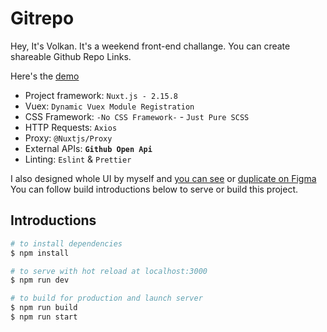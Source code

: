 # Gitrepo

Hey, It's Volkan. It's a weekend front-end challange.
You can create shareable Github Repo Links. 

Here's the [demo](https://gitrepoo.vercel.app/) 

- Project framework: ```Nuxt.js - 2.15.8```
- Vuex: ```Dynamic Vuex Module Registration```
- CSS Framework: ```-No CSS Framework-``` - ```Just Pure SCSS```
- HTTP Requests: ```Axios```
- Proxy: ```@Nuxtjs/Proxy```
- External APIs: **```Github Open Api```** 
- Linting: ```Eslint``` & ```Prettier```

I also designed whole UI by myself and [you can see](https://www.figma.com/file/ZpdiBgfIY7XbWSVJtVNVzN/Github-Cards) or [duplicate on Figma](https://www.figma.com/community/file/1066894731438364215/Github-Cards)  
You can follow build introductions below to serve or build this project.

## Introductions

```bash
# to install dependencies
$ npm install 

# to serve with hot reload at localhost:3000
$ npm run dev

# to build for production and launch server
$ npm run build
$ npm run start 
```

